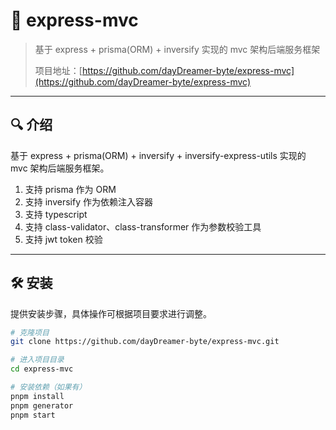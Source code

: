 # 🚀 express-mvc

> 基于 express + prisma(ORM) + inversify 实现的 mvc 架构后端服务框架
>
> 项目地址：[https://github.com/dayDreamer-byte/express-mvc](https://github.com/dayDreamer-byte/express-mvc)

---

## 🔍 介绍

基于 express + prisma(ORM) + inversify + inversify-express-utils 实现的 mvc 架构后端服务框架。

1. 支持 prisma 作为 ORM
2. 支持 inversify 作为依赖注入容器
3. 支持 typescript
4. 支持 class-validator、class-transformer 作为参数校验工具
5. 支持 jwt token 校验

---

## 🛠️ 安装

提供安装步骤，具体操作可根据项目要求进行调整。

```bash
# 克隆项目
git clone https://github.com/dayDreamer-byte/express-mvc.git

# 进入项目目录
cd express-mvc

# 安装依赖（如果有）
pnpm install
pnpm generator
pnpm start
```
